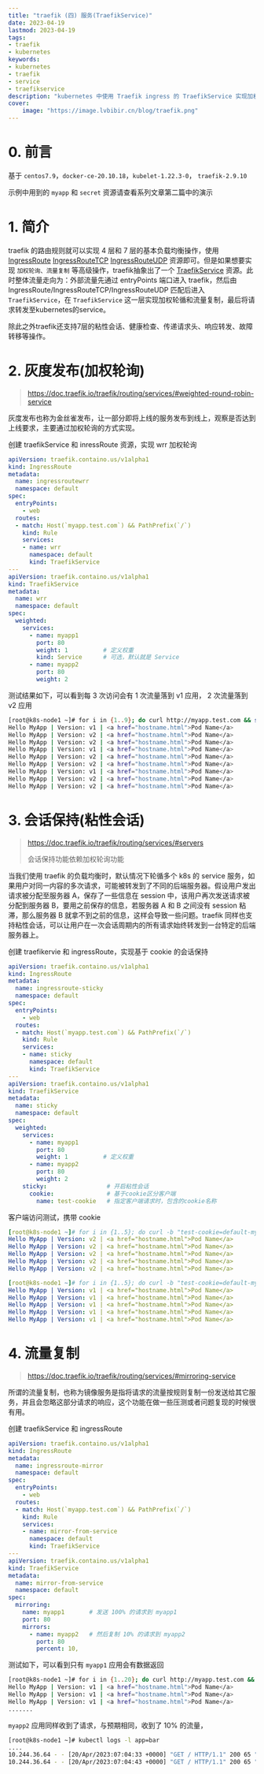```yaml
---
title: "traefik (四) 服务(TraefikService)" 
date: 2023-04-19
lastmod: 2023-04-19
tags: 
- traefik
- kubernetes
keywords:
- kubernetes
- traefik
- service
- traefikservice
description: "kubernetes 中使用 Traefik ingress 的 TraefikService 实现加权轮询、灰度发布、流量复制、会话保持(粘性会话)等功能" 
cover:
    image: "https://image.lvbibir.cn/blog/traefik.png"
---
```


# 0. 前言

基于 `centos7.9`，`docker-ce-20.10.18`，`kubelet-1.22.3-0`， `traefik-2.9.10`

示例中用到的 `myapp` 和 `secret` 资源请查看系列文章第二篇中的演示

# 1. 简介

traefik 的路由规则就可以实现 4 层和 7 层的基本负载均衡操作，使用 [IngressRoute](https://doc.traefik.io/traefik/routing/providers/kubernetes-crd/#kind-ingressroute) [IngressRouteTCP](https://doc.traefik.io/traefik/routing/providers/kubernetes-crd/#kind-ingressroutetcp) [IngressRouteUDP](https://doc.traefik.io/traefik/routing/providers/kubernetes-crd/#kind-ingressrouteudp) 资源即可。但是如果想要实现 `加权轮询、流量复制` 等高级操作，traefik抽象出了一个 [TraefikService](https://doc.traefik.io/traefik/routing/providers/kubernetes-crd/#kind-traefikservice) 资源。此时整体流量走向为：外部流量先通过 entryPoints 端口进入 traefik，然后由 IngressRoute/IngressRouteTCP/IngressRouteUDP 匹配后进入 `TraefikService`，在 `TraefikService` 这一层实现加权轮循和流量复制，最后将请求转发至kubernetes的service。

除此之外traefik还支持7层的粘性会话、健康检查、传递请求头、响应转发、故障转移等操作。

# 2. 灰度发布(加权轮询)

> https://doc.traefik.io/traefik/routing/services/#weighted-round-robin-service

灰度发布也称为金丝雀发布，让一部分即将上线的服务发布到线上，观察是否达到上线要求，主要通过加权轮询的方式实现。

创建 traefikService 和 inressRoute 资源，实现 wrr 加权轮询

```yaml
apiVersion: traefik.containo.us/v1alpha1
kind: IngressRoute
metadata:
  name: ingressroutewrr
  namespace: default
spec:
  entryPoints:
    - web
  routes:
  - match: Host(`myapp.test.com`) && PathPrefix(`/`)
    kind: Rule
    services:
    - name: wrr
      namespace: default
      kind: TraefikService
---
apiVersion: traefik.containo.us/v1alpha1
kind: TraefikService
metadata:
  name: wrr
  namespace: default
spec:
  weighted:
    services:
      - name: myapp1    
        port: 80
        weight: 1          # 定义权重
        kind: Service      # 可选，默认就是 Service 
      - name: myapp2
        port: 80     
        weight: 2
```

测试结果如下，可以看到每 3 次访问会有 1 次流量落到 v1 应用， 2 次流量落到 v2 应用

```bash
[root@k8s-node1 ~]# for i in {1..9}; do curl http://myapp.test.com && sleep 1; done
Hello MyApp | Version: v1 | <a href="hostname.html">Pod Name</a>
Hello MyApp | Version: v2 | <a href="hostname.html">Pod Name</a>
Hello MyApp | Version: v2 | <a href="hostname.html">Pod Name</a>
Hello MyApp | Version: v1 | <a href="hostname.html">Pod Name</a>
Hello MyApp | Version: v2 | <a href="hostname.html">Pod Name</a>
Hello MyApp | Version: v2 | <a href="hostname.html">Pod Name</a>
Hello MyApp | Version: v1 | <a href="hostname.html">Pod Name</a>
Hello MyApp | Version: v2 | <a href="hostname.html">Pod Name</a>
Hello MyApp | Version: v2 | <a href="hostname.html">Pod Name</a>
```

# 3. 会话保持(粘性会话)

> https://doc.traefik.io/traefik/routing/services/#servers
>
> 会话保持功能依赖加权轮询功能

当我们使用 traefik 的负载均衡时，默认情况下轮循多个 k8s 的 service 服务，如果用户对同一内容的多次请求，可能被转发到了不同的后端服务器。假设用户发出请求被分配至服务器 A，保存了一些信息在 session 中，该用户再次发送请求被分配到服务器 B，要用之前保存的信息，若服务器 A 和 B 之间没有 session 粘滞，那么服务器 B 就拿不到之前的信息，这样会导致一些问题。traefik 同样也支持粘性会话，可以让用户在一次会话周期内的所有请求始终转发到一台特定的后端服务器上。

创建 traefikervie 和 ingressRoute，实现基于 cookie 的会话保持

```yaml
apiVersion: traefik.containo.us/v1alpha1
kind: IngressRoute
metadata:
  name: ingressroute-sticky
  namespace: default
spec:
  entryPoints:
    - web
  routes:
  - match: Host(`myapp.test.com`) && PathPrefix(`/`)
    kind: Rule
    services:
    - name: sticky
      namespace: default
      kind: TraefikService
---
apiVersion: traefik.containo.us/v1alpha1
kind: TraefikService
metadata:
  name: sticky
  namespace: default
spec:
  weighted:
    services:
      - name: myapp1
        port: 80
        weight: 1          # 定义权重
      - name: myapp2
        port: 80
        weight: 2
    sticky:                 # 开启粘性会话
      cookie:               # 基于cookie区分客户端      
        name: test-cookie   # 指定客户端请求时，包含的cookie名称
```

客户端访问测试，携带 cookie

```yaml
[root@k8s-node1 ~]# for i in {1..5}; do curl -b "test-cookie=default-myapp2-80" http://myapp.test.com; done
Hello MyApp | Version: v2 | <a href="hostname.html">Pod Name</a>
Hello MyApp | Version: v2 | <a href="hostname.html">Pod Name</a>
Hello MyApp | Version: v2 | <a href="hostname.html">Pod Name</a>
Hello MyApp | Version: v2 | <a href="hostname.html">Pod Name</a>
Hello MyApp | Version: v2 | <a href="hostname.html">Pod Name</a>

[root@k8s-node1 ~]# for i in {1..5}; do curl -b "test-cookie=default-myapp1-80" http://myapp.test.com; done
Hello MyApp | Version: v1 | <a href="hostname.html">Pod Name</a>
Hello MyApp | Version: v1 | <a href="hostname.html">Pod Name</a>
Hello MyApp | Version: v1 | <a href="hostname.html">Pod Name</a>
Hello MyApp | Version: v1 | <a href="hostname.html">Pod Name</a>
Hello MyApp | Version: v1 | <a href="hostname.html">Pod Name</a>
```



# 4. 流量复制

> https://doc.traefik.io/traefik/routing/services/#mirroring-service

所谓的流量复制，也称为镜像服务是指将请求的流量按规则复制一份发送给其它服务，并且会忽略这部分请求的响应，这个功能在做一些压测或者问题复现的时候很有用。

创建 traefikService 和 ingressRoute

```yaml
apiVersion: traefik.containo.us/v1alpha1
kind: IngressRoute
metadata:
  name: ingressroute-mirror
  namespace: default
spec:
  entryPoints:
    - web
  routes:
  - match: Host(`myapp.test.com`) && PathPrefix(`/`) 
    kind: Rule
    services:
    - name: mirror-from-service         
      namespace: default
      kind: TraefikService
---
apiVersion: traefik.containo.us/v1alpha1
kind: TraefikService
metadata:
  name: mirror-from-service
  namespace: default
spec:
  mirroring:
    name: myapp1       # 发送 100% 的请求到 myapp1
    port: 80
    mirrors:
      - name: myapp2   # 然后复制 10% 的请求到 myapp2
        port: 80
        percent: 10,
```

测试如下，可以看到只有 `myapp1` 应用会有数据返回

```bash
[root@k8s-node1 ~]# for i in {1..20}; do curl http://myapp.test.com && sleep 1; done
Hello MyApp | Version: v1 | <a href="hostname.html">Pod Name</a>
Hello MyApp | Version: v1 | <a href="hostname.html">Pod Name</a>
Hello MyApp | Version: v1 | <a href="hostname.html">Pod Name</a>
.......
```

`myapp2` 应用同样收到了请求，与预期相同，收到了 10% 的流量，

```bash
[root@k8s-node1 ~]# kubectl logs -l app=bar
....
10.244.36.64 - - [20/Apr/2023:07:04:33 +0000] "GET / HTTP/1.1" 200 65 "-" "curl/7.29.0" "1.1.1.1"
10.244.36.64 - - [20/Apr/2023:07:04:43 +0000] "GET / HTTP/1.1" 200 65 "-" "curl/7.29.0" "1.1.1.1"
```



